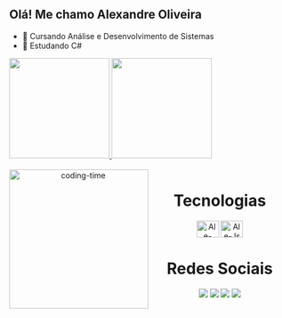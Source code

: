 ## Olá! Me chamo Alexandre Oliveira

- 📖 Cursando Análise e Desenvolvimento de Sistemas
- 🌱 Estudando C#

<div>
   <a href="https://github.com/AlexandreOliveiraSanches">
   <img height="180em" src="https://github-readme-stats.vercel.app/api?username=AlexandreOliveiraSanches&show_icons=true&theme=dark" />
   <img height="180em" src="https://github-readme-stats.vercel.app/api/top-langs/?username=AlexandreOliveiraSanches&layout=compact&langs_count=16&theme=dark"/>
   </a>
</div>


 <div  align="center">
  <div style="display: inline_block"><br>
    <a href="https://github.com/AlexandreOliveiraSanches"><img align="left" height="250" alt="coding-time" src="https://github.com/LuigiGf/LuigiGf/raw/main/code.gif"></a>
    <h1 align="center">Tecnologias </h1>
  <img align="center" alt="Ale-Csharp" height="30" width="40" src="https://cdn.jsdelivr.net/gh/devicons/devicon/icons/csharp/csharp-original.svg"/>
  <img align="center" alt="Ale-Js" height="30" width="40" src="https://cdn.jsdelivr.net/gh/devicons/devicon/icons/javascript/javascript-plain.svg" />  
     <h1 align="center">Redes Sociais</h1>
    <a href="https://api.whatsapp.com/send?phone=5514981337312"><img src="https://img.shields.io/badge/WhatsApp-25D366?style=for-the-badge&logo=whatsapp&logoColor=white" target="_blank"></a>
    <a href="https://www.linkedin.com/in/alexandre-oliveira-b09551218"><img src="https://img.shields.io/badge/LinkedIn-0077B5?style=for-the-badge&logo=linkedin&logoColor=white" target="_blank"></a>
    <a href="mailto:ao.sanches.ao@gamil.com"><img src="https://img.shields.io/badge/Gmail-D14836?style=for-the-badge&logo=gmail&logoColor=white" target="_blank"></a>
    <a href="https://www.instagram.com/alex_o.sanches/"><img src="https://img.shields.io/badge/Instagram-E4405F?style=for-the-badge&logo=instagram&logoColor=white" target="_blank"></a>
  </div>
 </div>


        
